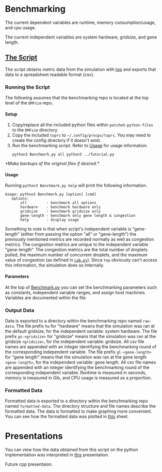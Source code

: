 # Benchmarking
The current dependent vairables are runtime, memory consumption/usage, and cpu usage.

The current independent variables are system hardware, gridsize, and gene length.


## [The Script](Benchmark.py)
The script obtains metric data from the simulation with [top](https://man7.org/linux/man-pages/man1/top.1.html) and exports that data to a spreadsheet readable format (csv).

### Running the Script
The following assumes that the benchmarking repo is located at the top level of the `DMFsim` repo.

#### Setup
1) Copy/replace all the included python files within `patched-python-files` to the `DMFsim` directory.
2) Copy the included `toprc` to `~/.config/procps/toprc`. You may need to create the config directory if it doesn't exist.
3) Run the benchmarking script. Refer to [Usage](##Usage) for usage information.
    ```
    python3 Benchmark.py all python3 ../Tutorial.py
    ```
*\*Make backups of the original files if desired.\**

#### Usage
Running `python3 Benchmark.py help` will print the following information.
```
Usage: python3 Benchmark.py [option] [cmd]
   options:
       all         - benchmark all options
       hardware    - benchmark hardware only
       gridsize    - benchmark gridsize only
       gene-length - benchmark only gene length & congestion
       help        - display usage
```
Something to note is that when script's independent variable is "gene-length" (either from passing the option "all" or "gene-length") the previously mentioned metrics are recorded normally as well as congestion metrics. The congestion metrics are unique to the independent variable "gene-length". The congestion metrics are the total number of droplets pulled, the maximum number of concurrent droplets, and the maximum value of congestion (as defined in [`Lab.py`](patched-python-files/Lab.py)). Since `top` obviously can't access this information, the simulation does so internally.

#### Parameters
At the top of [Benchmark.py](Benchmark.py) you can set the benchmarking parameters such as constants, independent variable ranges, and assign host machines. Variables are documented within the file.

### Output Data
Data is exported to a directory within the benchmarking repo named `raw-data`. The file prefix `hw` for "hardware" means that the simulation was ran at the default gridsize, for the independent variable: system hardware. The file prefix `gs-<gridsize>` for "gridsize" means that the simulation was ran at the gridsize `<gridsize>`, for the independent variable: gridsize. All csv file names are appended with an integer identifying the benchmarking round of the corresponding independent variable. The file prefix `gl-<gene-length>` for "gene length" means that the simulation was ran at the gene length `<gene-length>`, for the independent variable: gene length. All csv file names are appended with an integer identifying the benchmarking round of the corresponding independent variable. Runtime is measured in seconds, memory is measured in Gib, and CPU usage is measured as a proportion.

### Formatted Data
Formatted data is exported to a directory within the benchmarking repo named `formatted-data`. The directory structure and file names describe the formatted data. The data is formatted to make graphing more convenient. You can see how the formatted data was plotted in [this](https://docs.google.com/spreadsheets/d/1Bl_izLWv8FmEm-lo52ixJs7STvj6tqPssFivL9YJV4Q/edit?usp=sharing)  sheet.

# Presentations

You can view how the data obtained from this script on the python implementation was interpreted in [this](https://docs.google.com/presentation/d/12su1NnNt0wvW-tbnNfm5jFDmZSdjTUpHCXEooiUXz8U/edit?usp=sharing) presentation.

Future cpp presentaion.